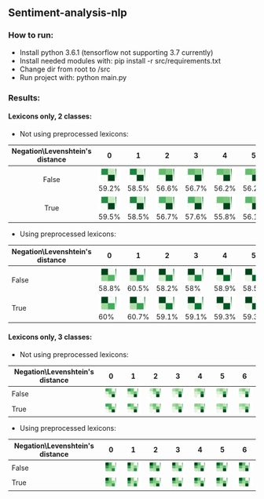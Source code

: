 ## Sentiment-analysis-nlp

### How to run:
* Install python 3.6.1 (tensorflow not supporting 3.7 currently)
* Install needed modules with: pip install -r src/requirements.txt
* Change dir from root to /src
* Run project with: python main.py

### Results:

#### Lexicons only, 2 classes:
* Not using preprocessed lexicons:

Negation\Levenshtein's distance | 0 | 1 | 2 | 3 | 4 | 5 | 6
:---: | :---: | :---: | :---: | :---: | :---: | :---: | :---:
False | <img src="results/lex_only_2_classes/npp_f/Figure_1.png" width="150"/> 59.2% | <img src="results/lex_only_2_classes/npp_f/Figure_2.png" width="150"/> 58.5% | <img src="results/lex_only_2_classes/npp_f/Figure_3.png" width="150"/> 56.6% | <img src="results/lex_only_2_classes/npp_f/Figure_4.png" width="150"/> 56.7% | <img src="results/lex_only_2_classes/npp_f/Figure_5.png" width="150"/> 56.2% | <img src="results/lex_only_2_classes/npp_f/Figure_6.png" width="150"/> 56.2% | <img src="results/lex_only_2_classes/npp_f/Figure_7.png" width="150"/> 55.6%
True | <img src="results/lex_only_2_classes/npp_t/Figure_1.png" width="150"/> 59.5% | <img src="results/lex_only_2_classes/npp_t/Figure_2.png" width="150"/> 58.5% | <img src="results/lex_only_2_classes/npp_t/Figure_3.png" width="150"/> 56.7% | <img src="results/lex_only_2_classes/npp_t/Figure_4.png" width="150"/> 57.6% | <img src="results/lex_only_2_classes/npp_t/Figure_5.png" width="150"/> 55.8% | <img src="results/lex_only_2_classes/npp_t/Figure_6.png" width="150"/> 56.1% | <img src="results/lex_only_2_classes/npp_t/Figure_7.png" width="150"/> 55.5%

* Using preprocessed lexicons:

Negation\Levenshtein's distance | 0 | 1 | 2 | 3 | 4 | 5 | 6
--- | --- | --- | --- | --- | --- | --- | ---
False | <img src="results/lex_only_2_classes/pp_f/Figure_1.png" width="150"/> 58.8% | <img src="results/lex_only_2_classes/pp_f/Figure_2.png" width="150"/> 60.5% | <img src="results/lex_only_2_classes/pp_f/Figure_3.png" width="150"/> 58.2% | <img src="results/lex_only_2_classes/pp_f/Figure_4.png" width="150"/> 58% | <img src="results/lex_only_2_classes/pp_f/Figure_5.png" width="150"/> 58.9% | <img src="results/lex_only_2_classes/pp_f/Figure_6.png" width="150"/> 58.5% | <img src="results/lex_only_2_classes/pp_f/Figure_7.png" width="150"/> 58.4%
True | <img src="results/lex_only_2_classes/pp_t/Figure_1.png" width="150"/> 60% | <img src="results/lex_only_2_classes/pp_t/Figure_2.png" width="150"/> 60.7% | <img src="results/lex_only_2_classes/pp_t/Figure_3.png" width="150"/> 59.1% | <img src="results/lex_only_2_classes/pp_t/Figure_4.png" width="150"/> 59.1% | <img src="results/lex_only_2_classes/pp_t/Figure_5.png" width="150"/> 59.3% | <img src="results/lex_only_2_classes/pp_t/Figure_6.png" width="150"/> 59.3% | <img src="results/lex_only_2_classes/pp_t/Figure_7.png" width="150"/> 59.4%


#### Lexicons only, 3 classes:
* Not using preprocessed lexicons:

Negation\Levenshtein's distance | 0 | 1 | 2 | 3 | 4 | 5 | 6
--- | --- | --- | --- | --- | --- | --- | ---
False | <img src="results/lex_only_3_classes/npp_f/Figure_1.png" width="150"/> | <img src="results/lex_only_3_classes/npp_f/Figure_2.png" width="150"/> | <img src="results/lex_only_3_classes/npp_f/Figure_3.png" width="150"/> | <img src="results/lex_only_3_classes/npp_f/Figure_4.png" width="150"/> | <img src="results/lex_only_3_classes/npp_f/Figure_5.png" width="150"/> | <img src="results/lex_only_3_classes/npp_f/Figure_6.png" width="150"/> | <img src="results/lex_only_3_classes/npp_f/Figure_7.png" width="150"/>
True | <img src="results/lex_only_3_classes/npp_t/Figure_1.png" width="150"/> | <img src="results/lex_only_3_classes/npp_t/Figure_2.png" width="150"/> | <img src="results/lex_only_3_classes/npp_t/Figure_3.png" width="150"/> | <img src="results/lex_only_3_classes/npp_t/Figure_4.png" width="150"/> | <img src="results/lex_only_3_classes/npp_t/Figure_5.png" width="150"/> | <img src="results/lex_only_3_classes/npp_t/Figure_6.png" width="150"/> | <img src="results/lex_only_3_classes/npp_t/Figure_7.png" width="150"/>

* Using preprocessed lexicons:

Negation\Levenshtein's distance | 0 | 1 | 2 | 3 | 4 | 5 | 6
--- | --- | --- | --- | --- | --- | --- | ---
False | <img src="results/lex_only_3_classes/pp_f/Figure_1.png" width="150"/> | <img src="results/lex_only_3_classes/pp_f/Figure_2.png" width="150"/> | <img src="results/lex_only_3_classes/pp_f/Figure_3.png" width="150"/> | <img src="results/lex_only_3_classes/pp_f/Figure_4.png" width="150"/> | <img src="results/lex_only_3_classes/pp_f/Figure_5.png" width="150"/> | <img src="results/lex_only_3_classes/pp_f/Figure_6.png" width="150"/> | <img src="results/lex_only_3_classes/pp_f/Figure_7.png" width="150"/>
True | <img src="results/lex_only_3_classes/pp_t/Figure_1.png" width="150"/> | <img src="results/lex_only_3_classes/pp_t/Figure_2.png" width="150"/> | <img src="results/lex_only_3_classes/pp_t/Figure_3.png" width="150"/> | <img src="results/lex_only_3_classes/pp_t/Figure_4.png" width="150"/> | <img src="results/lex_only_3_classes/pp_t/Figure_5.png" width="150"/> | <img src="results/lex_only_3_classes/pp_t/Figure_6.png" width="150"/> | <img src="results/lex_only_3_classes/pp_t/Figure_7.png" width="150"/>
